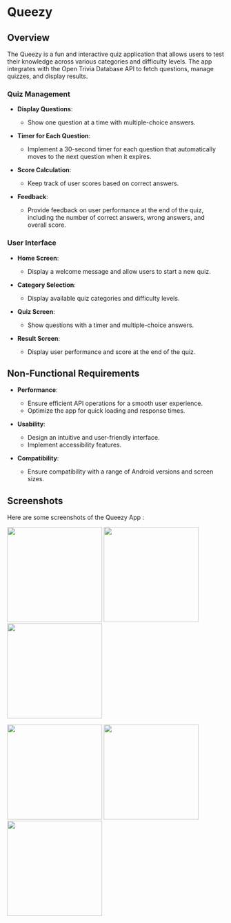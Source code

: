 # Queezy

## Overview
The Queezy is a fun and interactive quiz application that allows users to test their knowledge across various categories and difficulty levels. The app integrates with the Open Trivia Database API to fetch questions, manage quizzes, and display results.

### Quiz Management
- **Display Questions**:
  - Show one question at a time with multiple-choice answers.
  
- **Timer for Each Question**:
  - Implement a 30-second timer for each question that automatically moves to the next question when it expires.
  
- **Score Calculation**:
  - Keep track of user scores based on correct answers.

- **Feedback**:
  - Provide feedback on user performance at the end of the quiz, including the number of correct answers, wrong answers, and overall score.

### User Interface

- **Home Screen**:
  - Display a welcome message and allow users to start a new quiz.

- **Category Selection**:
  - Display available quiz categories and difficulty levels.

- **Quiz Screen**:
  - Show questions with a timer and multiple-choice answers.

- **Result Screen**:
  - Display user performance and score at the end of the quiz.


## Non-Functional Requirements
- **Performance**:
  - Ensure efficient API operations for a smooth user experience.
  - Optimize the app for quick loading and response times.

- **Usability**:
  - Design an intuitive and user-friendly interface.
  - Implement accessibility features.

- **Compatibility**:
  - Ensure compatibility with a range of Android versions and screen sizes.

## Screenshots

Here are some screenshots of the Queezy App :

<p>
  <image src="https://github.com/user-attachments/assets/188ee8b3-cc95-4ac5-9aa8-3b68210f4daa" width="220px"/>
  <image src="https://github.com/user-attachments/assets/43b2faba-3f85-4768-b8e1-ba32b4e32fba" width="220px"/>
  <image src="https://github.com/user-attachments/assets/3b0eacae-1b20-49c8-86f0-111ebe5a1e04" width="220px"/>
</p>
<p>
  <image src="https://github.com/user-attachments/assets/2affdb79-5ef3-4c60-ab2d-e0986380ab5e" width="220px"/>
  <image src="https://github.com/user-attachments/assets/0710fbe2-453d-4379-b216-3a518944c1af" width="220px"/>
  <image src="https://github.com/user-attachments/assets/a95eb19f-fe89-4c71-b302-eba136608f97" width="220px"/>
</p>
